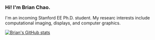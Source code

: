 ### Hi! I'm Brian Chao.

I'm an incoming Stanford EE Ph.D. student. My researc interests include computational imaging, displays, and computer graphics.

[![Brian's GitHub stats](https://github-readme-stats.vercel.app/api?username=bchao1&show_icons=true&theme=vue)](https://github.com/anuraghazra/github-readme-stats)
